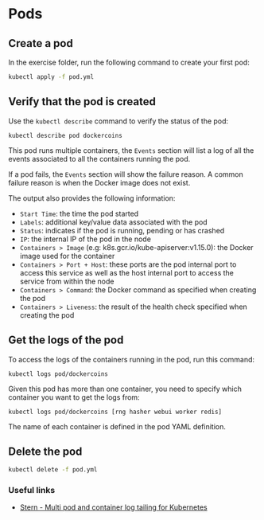 # Pods

## Create a pod

In the exercise folder, run the following command to create your first pod:

```bash
kubectl apply -f pod.yml
```

## Verify that the pod is created

Use the `kubectl describe` command to verify the status of the pod:

```console
kubectl describe pod dockercoins
```

This pod runs multiple containers, the `Events` section will list a log of all the events associated to all the containers running the pod.

If a pod fails, the `Events` section will show the failure reason. A common failure reason is when the Docker image does not exist.

The output also provides the following information:

- `Start Time`: the time the pod started
- `Labels`: additional key/value data associated with the pod
- `Status`: indicates if the pod is running, pending or has crashed
- `IP`: the internal IP of the pod in the node
- `Containers > Image` (e.g: k8s.gcr.io/kube-apiserver:v1.15.0): the Docker image used for the container
- `Containers > Port + Host`: these ports are the pod internal port to access this service as well as the host internal port to access the service from within the node
- `Containers > Command`: the Docker command as specified when creating the pod
- `Containers > Liveness`: the result of the health check specified when creating the pod

## Get the logs of the pod

To access the logs of the containers running in the pod, run this command:

```console
kubectl logs pod/dockercoins
```

Given this pod has more than one container, you need to specify which container you want to get the logs from:

```console
kubectl logs pod/dockercoins [rng hasher webui worker redis]
```

The name of each container is defined in the pod YAML definition.

## Delete the pod

```bash
kubectl delete -f pod.yml
```

### Useful links

* [Stern - Multi pod and container log tailing for Kubernetes
](https://github.com/wercker/stern)